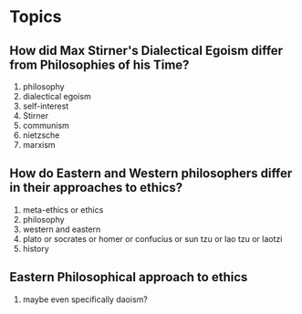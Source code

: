 # Topics
## How did Max Stirner's Dialectical Egoism differ from Philosophies of his Time?

1. philosophy
2. dialectical egoism
3. self-interest
4. Stirner
5. communism
6. nietzsche
7. marxism

## How do Eastern and Western philosophers differ in their approaches to ethics?
1. meta-ethics or ethics
2. philosophy
3. western and eastern
4. plato or socrates or homer or confucius or sun tzu or lao tzu or laotzi
5. history

## Eastern Philosophical approach to ethics
1. maybe even specifically daoism?
